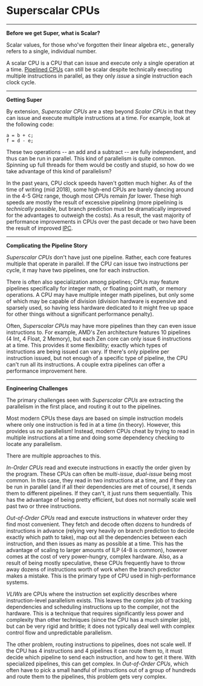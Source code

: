 # Superscalar CPUs

---

**Before we get Super, what is Scalar?**

Scalar values, for those who've forgotten their linear algebra etc., generally refers to a single, individual number.

A scalar CPU is a CPU that can issue and execute only a single operation at a time. [Pipelined CPUs](pipelines.md) can still be scalar despite technically executing multiple instructions in parallel, as they only *issue* a single instruction each clock cycle.

---

**Getting Super**

By extension, *Superscalar CPUs* are a step beyond *Scalar CPUs* in that they can issue and execute multiple instructions at a time. For example, look at the following code:

```
a = b + c;
f = d - e;
```

These two operations -- an add and a subtract -- are fully independent, and thus can be run in parallel. This kind of parallelism is quite common. Spinning up full threads for them would be costly and stupid, so how do we take advantage of this kind of parallelism?

In the past years, CPU clock speeds haven't gotten much higher. As of the time of writing (mid 2018), some high-end CPUs are barely dancing around in the 4-5 GHz range, though most CPUs remain *far* lower. These high speeds are mostly the result of excessive pipelining (more pipelining is *technically possible*, but branch prediction must be dramatically improved for the advantages to outweigh the costs). As a result, the vast majority of performance improvements in CPUs over the past decade or two have been the result of improved [IPC](ipcandilp.md).

---

**Complicating the Pipeline Story**

*Superscalar CPUs* don't have just one pipeline. Rather, each core features multiple that operate in parallel. If the CPU can issue two instructions per cycle, it may have two pipelines, one for each instruction.

There is often also specialization among pipelines; CPUs may feature pipelines specifically for integer math, or floating point math, or memory operations. A CPU may have multiple integer math pipelines, but only some of which may be capable of division (division hardware is expensive and sparsely used, so having less hardware dedicated to it might free up space for other things without a significant performance penalty).

Often, *Superscalar CPUs* may have more pipelines than they can even issue instructions to. For example, AMD's Zen architecture features 10 pipelines (4 Int, 4 Float, 2 Memory), but each Zen core can only issue 6 instructions at a time. This provides it some flexibility; exactly which types of instructions are being issued can vary. If there's only pipeline per instruction issued, but not enough of a specific type of pipeline, the CPU can't run all its instructions. A couple extra pipelines can offer a performance improvement here.


---

**Engineering Challenges**

The primary challenges seen with *Superscalar CPUs* are extracting the parallelism in the first place, and routing it out to the pipelines.

Most modern CPUs these days are based on simple instruction models where only one instruction is fed in at a time (in theory). However, this provides us no parallelism! Instead, modern CPUs cheat by trying to read in multiple instructions at a time and doing some dependency checking to locate any parallelism.

There are multiple approaches to this.

*In-Order CPUs* read and execute instructions in exactly the order given by the program. These CPUs can often be *multi-issue*, *dual-issue* being most common. In this case, they read in two instructions at a time, and if they can be run in parallel (and if all their dependencies are met of course), it sends them to different pipelines. If they can't, it just runs them sequentially. This has the advantage of being pretty efficient, but does not normally scale well past two or three instructions.

*Out-of-Order CPUs* read and execute instructions in whatever order they find most convenient. They fetch and decode often dozens to hundreds of instructions in advance (relying very heavily on branch prediction to decide exactly which path to take), map out all the dependencies between each instruction, and then issues as many as possible at a time. This has the advantage of scaling to larger amounts of ILP (4-8 is common), however comes at the cost of very power-hungry, complex hardware. Also, as a result of being mostly speculative, these CPUs frequently have to throw away dozens of instructions worth of work when the branch predictor makes a mistake. This is the primary type of CPU used in high-performance systems.

*VLIWs* are CPUs where the instruction set explicitly describes where instruction-level parallelism exists. This leaves the complex job of tracking dependencies and scheduling instructions up to the compiler, not the hardware. This is a technique that requires significantly less power and complexity than other techniques (since the CPU has a much simpler job), but can be very rigid and brittle; it does not typically deal well with complex control flow and unpredictable parallelism.

The other problem, routing instructions to pipelines, does not scale well. If the CPU has 4 instructions and 4 pipelines it can route them to, it must decide which pipeline to send each instruction, and how to get it there. With specialized pipelines, this can get complex. In *Out-of-Order CPUs*, which often have to pick a small handful of instructions out of a group of hundreds and route them to the pipelines, this problem gets very complex.

